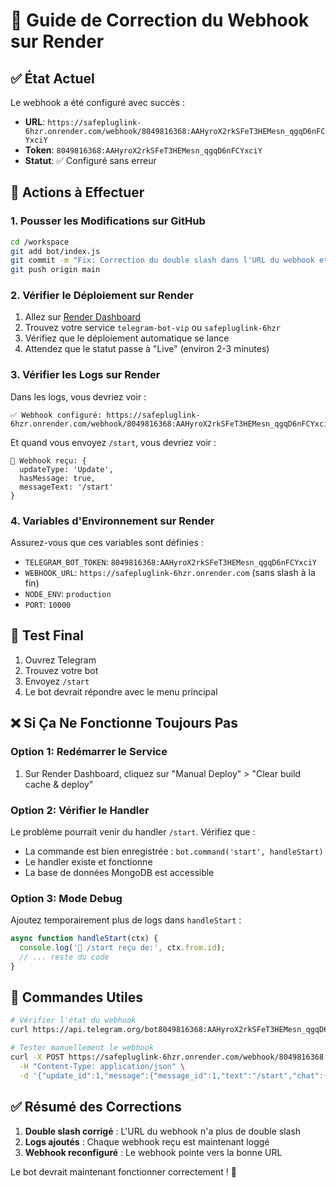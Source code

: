 # 🔧 Guide de Correction du Webhook sur Render

## ✅ État Actuel

Le webhook a été configuré avec succès :
- **URL**: `https://safepluglink-6hzr.onrender.com/webhook/8049816368:AAHyroX2rkSFeT3HEMesn_qgqD6nFCYxciY`
- **Token**: `8049816368:AAHyroX2rkSFeT3HEMesn_qgqD6nFCYxciY`
- **Statut**: ✅ Configuré sans erreur

## 🚀 Actions à Effectuer

### 1. Pousser les Modifications sur GitHub

```bash
cd /workspace
git add bot/index.js
git commit -m "Fix: Correction du double slash dans l'URL du webhook et ajout de logs"
git push origin main
```

### 2. Vérifier le Déploiement sur Render

1. Allez sur [Render Dashboard](https://dashboard.render.com)
2. Trouvez votre service `telegram-bot-vip` ou `safepluglink-6hzr`
3. Vérifiez que le déploiement automatique se lance
4. Attendez que le statut passe à "Live" (environ 2-3 minutes)

### 3. Vérifier les Logs sur Render

Dans les logs, vous devriez voir :
```
✅ Webhook configuré: https://safepluglink-6hzr.onrender.com/webhook/8049816368:AAHyroX2rkSFeT3HEMesn_qgqD6nFCYxciY
```

Et quand vous envoyez `/start`, vous devriez voir :
```
🔔 Webhook reçu: {
  updateType: 'Update',
  hasMessage: true,
  messageText: '/start'
}
```

### 4. Variables d'Environnement sur Render

Assurez-vous que ces variables sont définies :
- `TELEGRAM_BOT_TOKEN`: `8049816368:AAHyroX2rkSFeT3HEMesn_qgqD6nFCYxciY`
- `WEBHOOK_URL`: `https://safepluglink-6hzr.onrender.com` (sans slash à la fin)
- `NODE_ENV`: `production`
- `PORT`: `10000`

## 🧪 Test Final

1. Ouvrez Telegram
2. Trouvez votre bot
3. Envoyez `/start`
4. Le bot devrait répondre avec le menu principal

## ❌ Si Ça Ne Fonctionne Toujours Pas

### Option 1: Redémarrer le Service
1. Sur Render Dashboard, cliquez sur "Manual Deploy" > "Clear build cache & deploy"

### Option 2: Vérifier le Handler
Le problème pourrait venir du handler `/start`. Vérifiez que :
- La commande est bien enregistrée : `bot.command('start', handleStart)`
- Le handler existe et fonctionne
- La base de données MongoDB est accessible

### Option 3: Mode Debug
Ajoutez temporairement plus de logs dans `handleStart` :
```javascript
async function handleStart(ctx) {
  console.log('🚀 /start reçu de:', ctx.from.id);
  // ... reste du code
}
```

## 📝 Commandes Utiles

```bash
# Vérifier l'état du webhook
curl https://api.telegram.org/bot8049816368:AAHyroX2rkSFeT3HEMesn_qgqD6nFCYxciY/getWebhookInfo

# Tester manuellement le webhook
curl -X POST https://safepluglink-6hzr.onrender.com/webhook/8049816368:AAHyroX2rkSFeT3HEMesn_qgqD6nFCYxciY \
  -H "Content-Type: application/json" \
  -d '{"update_id":1,"message":{"message_id":1,"text":"/start","chat":{"id":123,"type":"private"}}}'
```

## ✅ Résumé des Corrections

1. **Double slash corrigé** : L'URL du webhook n'a plus de double slash
2. **Logs ajoutés** : Chaque webhook reçu est maintenant loggé
3. **Webhook reconfiguré** : Le webhook pointe vers la bonne URL

Le bot devrait maintenant fonctionner correctement ! 🎉